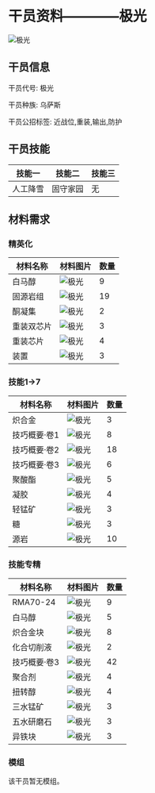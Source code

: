 # 干员资料————极光

![极光](./oprImages/极光.png)

## 干员信息

干员代号: 极光

干员种族: 乌萨斯

干员公招标签: 近战位,重装,输出,防护

## 干员技能

| 技能一       | 技能二   | 技能三 |
| ------------ | -------- | ------ |
| 人工降雪 | 固守家园 | 无 |

## 材料需求

### 精英化

| 材料名称      | 材料图片 | 数量  |
|---------|---------|-----|
| 白马醇 | ![极光](./matIcons/白马醇.png)  |   9  |
| 固源岩组 | ![极光](./matIcons/固源岩组.png)  |   19  |
| 酮凝集 | ![极光](./matIcons/酮凝集.png)  |   2  |
| 重装双芯片 | ![极光](./matIcons/重装双芯片.png)  |   3  |
| 重装芯片 | ![极光](./matIcons/重装芯片.png)  |   4  |
| 装置 | ![极光](./matIcons/装置.png)  |   3  |

### 技能1→7

| 材料名称      | 材料图片 | 数量  |
|---------|---------|-----|
| 炽合金 | ![极光](./matIcons/炽合金.png)  |   3  |
| 技巧概要·卷1 | ![极光](./matIcons/技巧概要·卷1.png)  |   8  |
| 技巧概要·卷2 | ![极光](./matIcons/技巧概要·卷2.png)  |   18  |
| 技巧概要·卷3 | ![极光](./matIcons/技巧概要·卷3.png)  |   6  |
| 聚酸酯 | ![极光](./matIcons/聚酸酯.png)  |   5  |
| 凝胶 | ![极光](./matIcons/凝胶.png)  |   4  |
| 轻锰矿 | ![极光](./matIcons/轻锰矿.png)  |   3  |
| 糖 | ![极光](./matIcons/糖.png)  |   3  |
| 源岩 | ![极光](./matIcons/源岩.png)  |   10  |

### 技能专精

| 材料名称      | 材料图片 | 数量  |
|---------|---------|-----|
| RMA70-24 | ![极光](./matIcons/RMA70-24.png)  |   9  |
| 白马醇 | ![极光](./matIcons/白马醇.png)  |   5  |
| 炽合金块 | ![极光](./matIcons/炽合金块.png)  |   8  |
| 化合切削液 | ![极光](./matIcons/化合切削液.png)  |   2  |
| 技巧概要·卷3 | ![极光](./matIcons/技巧概要·卷3.png)  |   42  |
| 聚合剂 | ![极光](./matIcons/聚合剂.png)  |   4  |
| 扭转醇 | ![极光](./matIcons/扭转醇.png)  |   4  |
| 三水锰矿 | ![极光](./matIcons/三水锰矿.png)  |   3  |
| 五水研磨石 | ![极光](./matIcons/五水研磨石.png)  |   3  |
| 异铁块 | ![极光](./matIcons/异铁块.png)  |   3  |

### 模组

该干员暂无模组。
